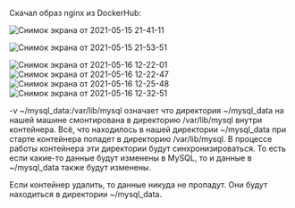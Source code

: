 Скачал образ nginx из DockerHub:

![Снимок экрана от 2021-05-15 21-41-11](https://user-images.githubusercontent.com/73390744/118375080-18daa100-b5c8-11eb-81da-faae7fdae7d9.png)


![Снимок экрана от 2021-05-15 21-53-51](https://user-images.githubusercontent.com/73390744/118375077-12e4c000-b5c8-11eb-89f1-d9590c3edff3.png)


![Снимок экрана от 2021-05-16 12-22-01](https://user-images.githubusercontent.com/73390744/118392552-e3bf6480-b642-11eb-9e12-ad822d88c1d1.png)
![Снимок экрана от 2021-05-16 12-22-47](https://user-images.githubusercontent.com/73390744/118392560-ef129000-b642-11eb-98cb-afd73d8a2d8a.png)
![Снимок экрана от 2021-05-16 12-25-48](https://user-images.githubusercontent.com/73390744/118392561-f0dc5380-b642-11eb-905a-f8973782246b.png)
![Снимок экрана от 2021-05-16 12-32-51](https://user-images.githubusercontent.com/73390744/118392562-f20d8080-b642-11eb-807d-9425c9e96761.png)



-v ~/mysql_data:/var/lib/mysql означает что директория ~/mysql_data на нашей машине смонтирована в директорию /var/lib/mysql внутри контейнера. Всё, что находилось в нашей директории ~/mysql_data при старте контейнера попадет в директорию /var/lib/mysql. В процессе работы контейнера эти директории будут синхронизироваться. То есть если какие-то данные будут изменены в MySQL, то и данные в ~/mysql_data также будут изменены.

Если контейнер удалить, то данные никуда не пропадут. Они будут находиться в директории ~/mysql_data.
